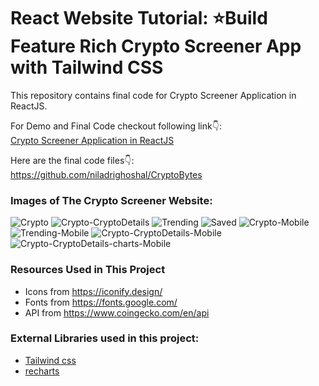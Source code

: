 # React Website Tutorial: ⭐Build Feature Rich Crypto Screener App with Tailwind CSS



This repository contains final code for Crypto Screener Application in ReactJS. <br />

For Demo and Final Code checkout following link👇: <br />
[Crypto Screener Application in ReactJS](https://ng-cryptobytes.netlify.app/) <br />

Here are the final code files👇: <br />
https://github.com/niladrighoshal/CryptoBytes <br />




### Images of The Crypto Screener Website:

![Crypto]()
![Crypto-CryptoDetails]()
![Trending]()
![Saved]()
![Crypto-Mobile]()
![Trending-Mobile]()
![Crypto-CryptoDetails-Mobile]()
![Crypto-CryptoDetails-charts-Mobile]()


### Resources Used in This Project

- Icons from https://iconify.design/ <br />
- Fonts from https://fonts.google.com/ <br />
- API from https://www.coingecko.com/en/api <br />

### External Libraries used in this project:

- [Tailwind css](https://tailwindcss.com/) <br />
- [recharts](https://recharts.org/en-US/) <br />


